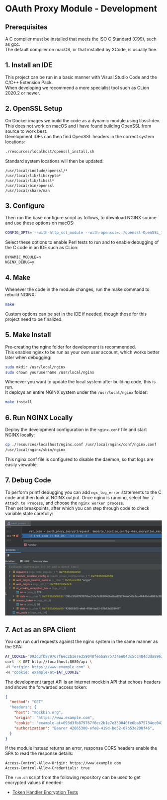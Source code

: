 # OAuth Proxy Module - Development

## Prerequisites

A C compiler must be installed that meets the ISO C Standard (C99), such as gcc.\
The default compiler on macOS, or that installed by XCode, is usually fine.

## 1. Install an IDE

This project can be run in a basic manner with Visual Studio Code and the C/C++ Extension Pack.\
When developing we recommend a more specialist tool such as CLion 2020.2 or newer.

## 2. OpenSSL Setup

On Docker images we build the code as a dynamic module using libssl-dev.\
This does not work on macOS and I have found building OpenSSL from source to work best.\
Development IDEs can then find OpenSSL headers in the correct system locations: 

```bash
./resources/localhost/openssl_install.sh
```

Standard system locations will then be updated:

```text
/usr/local/include/openssl/*
/usr/local/lib/libcrypto*
/usr/local/lib/libssl*
/usr/local/bin/openssl
/usr/local/share/man
```

## 3. Configure

Then run the base configure script as follows, to download NGINX source and use these options on macOS:

```bash
CONFIG_OPTS='--with-http_ssl_module --with-openssl=../openssl-OpenSSL_1_1_1m' ./configure
```

Select these options to enable Perl tests to run and to enable debugging of the C code in an IDE such as CLion:

```text
DYNAMIC_MODULE=n
NGINX_DEBUG=y
```

## 4. Make

Whenever the code in the module changes, run the make command to rebuild NGINX:

```bash
make
```

Custom options can be set in the IDE if needed, though those for this project need to be finalized.

## 5. Make Install

Pre-creating the nginx folder for development is recommended.\
This enables nginx to be run as your own user account, which works better later when debugging:

```bash
sudo mkdir /usr/local/nginx
sudo chown yourusername /usr/local/nginx
```

Whenever you want to update the local system after building code, this is run.\
It deploys an entire NGINX system under the `/usr/local/nginx` folder:

```bash
make install
```

## 6. Run NGINX Locally

Deploy the development configuration in the `nginx.conf` file and start NGINX locally:

```bash
cp ./resources/localhost/nginx.conf /usr/local/nginx/conf/nginx.conf
/usr/local/nginx/sbin/nginx
```

This nginx.conf file is configured to disable the daemon, so that logs are easily viewable.

## 7. Debug Code

To perform printf debugging you can add `ngx_log_error` statements to the C code and then look at NGINX output.
Once nginx is running, select  `Run / Attach to Process`, and choose the `nginx worker process`.\
Then set breakpoints, after which you can step through code to check variable state carefully:

![Debugger](debugging.png)

## 7. Act as an SPA Client

You can run curl requests against the nginx system in the same manner as the SPA:

```bash
AT_COOKIE='093d3fb879767f6ec2b1e7e359040fe6ba875734ee043c5cc484d3da8963a351e9aba1c5e273f3d1ea2914f83836fa434474d1720b3040f5f7237f34536b7389'
curl -X GET http://localhost:8080/api \
-H "origin: https://www.example.com" \
-H "cookie: example-at=$AT_COOKIE"
```

The development target API is an internet mockbin API that echoes headers and shows the forwarded access token:

```json
{
  "method": "GET"
  "headers": {
    "host": "mockbin.org",
    "origin": "https://www.example.com",
    "cookie": "example-at=093d3fb879767f6ec2b1e7e359040fe6ba875734ee043c5cc484d3da8963a351e9aba1c5e273f3d1ea2914f83836fa434474d1720b3040f5f7237f34536b7389",
    "authorization": "Bearer 42665300-efe8-419d-be52-07b53e208f46",
  }
}
```

If the module instead returns an error, response CORS headers enable the SPA to read the response details:

```text
Access-Control-Allow-Origin: https://www.example.com
Access-Control-Allow-Credentials: true
```

The `run.sh` script from the following repository can be used to get encrypted values if needed:

- [Token Handler Encryption Tests](https://github.com/curityio/token-handler-encryption-tests)